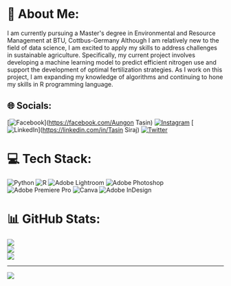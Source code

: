 # 💫 About Me:
I am currently pursuing a Master's degree in Environmental and Resource Management at BTU, Cottbus-Germany Although I am relatively new to the field of data science, I am excited to apply my skills to address challenges in sustainable agriculture. Specifically, my current project involves developing a machine learning model to predict efficient nitrogen use and support the development of optimal fertilization strategies. As I work on this project, I am expanding my knowledge of algorithms and continuing to hone my skills in R programming language.


## 🌐 Socials:
[![Facebook](https://img.shields.io/badge/Facebook-%231877F2.svg?logo=Facebook&logoColor=white)](https://facebook.com/Aungon Tasin) [![Instagram](https://img.shields.io/badge/Instagram-%23E4405F.svg?logo=Instagram&logoColor=white)](https://instagram.com/aungon_tasin) [![LinkedIn](https://img.shields.io/badge/LinkedIn-%230077B5.svg?logo=linkedin&logoColor=white)](https://linkedin.com/in/Tasin Siraj) [![Twitter](https://img.shields.io/badge/Twitter-%231DA1F2.svg?logo=Twitter&logoColor=white)](https://twitter.com/aungon15) 

# 💻 Tech Stack:
![Python](https://img.shields.io/badge/python-3670A0?style=for-the-badge&logo=python&logoColor=ffdd54) ![R](https://img.shields.io/badge/r-%23276DC3.svg?style=for-the-badge&logo=r&logoColor=white) ![Adobe Lightroom](https://img.shields.io/badge/Adobe%20Lightroom-31A8FF.svg?style=for-the-badge&logo=Adobe%20Lightroom&logoColor=white) ![Adobe Photoshop](https://img.shields.io/badge/adobephotoshop-%2331A8FF.svg?style=for-the-badge&logo=adobephotoshop&logoColor=white) ![Adobe Premiere Pro](https://img.shields.io/badge/Adobe%20Premiere%20Pro-9999FF.svg?style=for-the-badge&logo=Adobe%20Premiere%20Pro&logoColor=white) ![Canva](https://img.shields.io/badge/Canva-%2300C4CC.svg?style=for-the-badge&logo=Canva&logoColor=white) ![Adobe InDesign](https://img.shields.io/badge/Adobe%20InDesign-49021F?style=for-the-badge&logo=adobeindesign&logoColor=white)
# 📊 GitHub Stats:
![](https://github-readme-stats.vercel.app/api?username=Tasin-Siraj&theme=dark&hide_border=false&include_all_commits=false&count_private=false)<br/>
![](https://github-readme-streak-stats.herokuapp.com/?user=Tasin-Siraj&theme=dark&hide_border=false)<br/>
![](https://github-readme-stats.vercel.app/api/top-langs/?username=Tasin-Siraj&theme=dark&hide_border=false&include_all_commits=false&count_private=false&layout=compact)

---
[![](https://visitcount.itsvg.in/api?id=Tasin-Siraj&icon=4&color=0)](https://visitcount.itsvg.in)

<!-- Proudly created with GPRM ( https://gprm.itsvg.in ) -->
